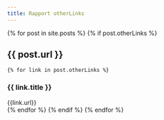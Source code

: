 ```yaml
---
title: Rapport otherLinks
---
```



{% for post in site.posts %}
  {% if post.otherLinks %}
## {{ post.url }}
    {% for link in post.otherLinks %}
### {{ link.title }}
{{link.url}}   
    {% endfor %}
  {% endif %}
{% endfor %}
